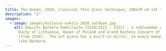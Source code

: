 ```yaml
---
title: The Queen, 2018, classical thin glass technique, 100x70 cm (at the exhibition)
description: "1"
images:
  - image: images/kulturos-naktis_2018_valdove.jpg
    alt: Depicts Barbora Radvilaite (1520/1523 - 1551) - a noblewoman of the Grand
      Duchy of Lithuania, Queen of Poland and Grand Duchess Consort of Lithuania
      (from 1550).  The art piece has a built-in mirror, so every woman can feel
      like Barbora.
---
```

